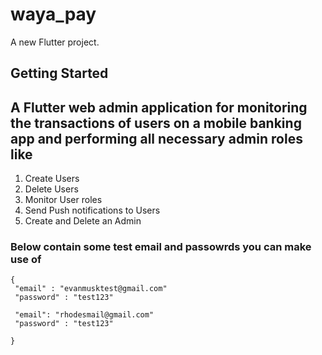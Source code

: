 # waya_pay

A new Flutter project.

## Getting Started

## A Flutter web admin application for monitoring the transactions of users on a mobile banking app and performing all necessary admin roles like
1. Create Users
2. Delete Users
3. Monitor User roles
4. Send Push notifications to Users
5. Create and Delete an Admin


### Below contain some test email and passowrds you can make use of
```
{
 "email" : "evanmusktest@gmail.com"
 "password" : "test123"

 "email": "rhodesmail@gmail.com"
 "password" : "test123"

}




